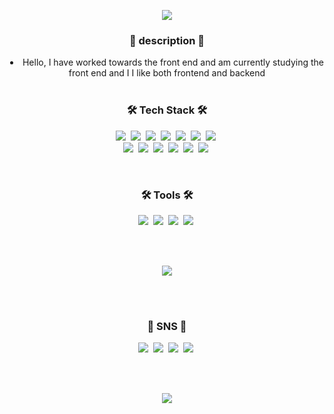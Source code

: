 <p align="center">
  <img src="https://capsule-render.vercel.app/api?type=waving&color=gradient&height=200&section=header&text=YoungMinYoon&fontSize=50" />  
</p>

<h3 align="center">🧸 description 🧸</h3>
<li align="center">
  Hello, I have worked towards the front end and am currently studying the front end and I
  I like both frontend and backend
</li>

<br />

<h3 align="center">🛠 Tech Stack 🛠</h3>

<p align="center">
  <img src="https://img.shields.io/badge/HTML5-E34F26?style=flat-square&logo=HTML5&logoColor=white"/></a>&nbsp
  <img src="https://img.shields.io/badge/CSS3-1572B6?style=flat-square&logo=CSS3&logoColor=white"/></a>&nbsp 
  <img src="https://img.shields.io/badge/JavaScript-F7DF1E?style=flat-square&logo=JavaScript&logoColor=white"/></a>&nbsp 
  <img src="https://img.shields.io/badge/jQuery-0769AD?style=flat-square&logo=jQuery&logoColor=white"/></a>&nbsp 
  <img src="https://img.shields.io/badge/Vue3-4FC08D?style=flat-square&logo=Vue.js&logoColor=white"/></a>&nbsp 
  <img src="https://img.shields.io/badge/Vite-646CFF?style=flat-square&logo=Vite&logoColor=white"/></a>&nbsp 
  <img src="https://img.shields.io/badge/Webpack-8DD6F9?style=flat-square&logo=Webpack&logoColor=white"/></a>&nbsp 
  <br />
  <img src="https://img.shields.io/badge/MySQL-4479A1?style=flat-square&logo=MySQL&logoColor=white"/></a>&nbsp 
  <img src="https://img.shields.io/badge/PHP-777BB4?style=flat-square&logo=PHP&logoColor=white"/></a>&nbsp 
  <img src="https://img.shields.io/badge/AWS-232F3E?style=flat-square&logo=Amazon AWS&logoColor=white"/></a>&nbsp 
  <img src="https://img.shields.io/badge/Sass-CC6699?style=flat-square&logo=Sass&logoColor=white"/></a>&nbsp 
  <img src="https://img.shields.io/badge/Ubuntu-E95420?style=flat-square&logo=Ubuntu&logoColor=white"/></a>&nbsp 
  <img src="https://img.shields.io/badge/Node.js-339933?style=flat-square&logo=Node.js&logoColor=white"/></a>&nbsp 
</p>

<br />

<h3 align="center">🛠 Tools 🛠</h3>

<p align="center">
  <img src="https://img.shields.io/badge/Netlify-00C7B7?style=flat-square&logo=Netlify&logoColor=white"/></a>&nbsp
  <img src="https://img.shields.io/badge/Visual Studio Code-007ACC?style=flat-square&logo=Visual Studio Code&logoColor=white"/></a>&nbsp 
  <img src="https://img.shields.io/badge/GitHub-181717?style=flat-square&logo=GitHub&logoColor=white"/></a>&nbsp
  <img src="https://img.shields.io/badge/Notion-000000?style=flat-square&logo=Notion&logoColor=white"/></a>&nbsp
</p>
<br />
<br />

<p align="center">
 <img src="https://github-readme-stats.vercel.app/api?username=rhenfla0312&show_icons=true&theme=radical">
</p>

<!-- ![Anurag's GitHub stats](https://github-readme-stats.vercel.app/api?username=rhenfla0312&show_icons=true&theme=radical) -->
<!-- [![Solved.ac Profile](http://mazassumnida.wtf/api/v2/generate_badge?boj=yym1623)](https://solved.ac/yym1623) -->
<br />
<br />

<h3 align="center">🧸 SNS 🧸</h3>

<p align="center">
  <img src="https://img.shields.io/badge/Gmail-EA4335?style=flat-square&logo=Gmail&logoColor=white"/></a>&nbsp
  <img src="https://img.shields.io/badge/Instagram-E4405F?style=flat-square&logo=Instagram&logoColor=white"/></a>&nbsp 
  <img src="https://img.shields.io/badge/Blog-FF5722?style=flat-square&logo=Blogger&logoColor=white"/></a>&nbsp
  <img src="https://img.shields.io/badge/Facebook-1877F2?style=flat-square&logo=Facebook&logoColor=white"/></a>&nbsp
</p>

<br />
<br />

<p align="center">
<a href="https://hits.seeyoufarm.com"><img src="https://hits.seeyoufarm.com/api/count/incr/badge.svg?url=https%3A%2F%2Fgithub.com%2Frhenfla0312&count_bg=%23ED6DA3&title_bg=%2386757E&icon=github.svg&icon_color=%23E1DEDE&title=hits&edge_flat=false"/></a>
</p>
